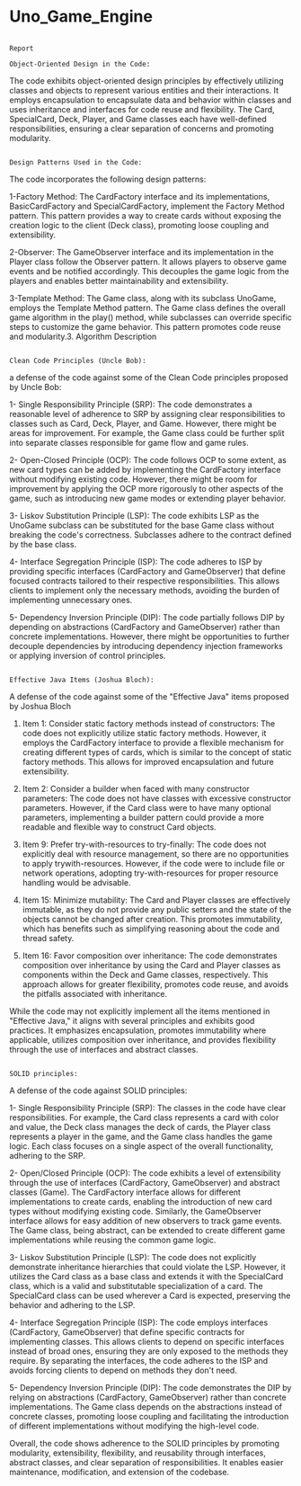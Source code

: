 # Uno_Game_Engine
                                                                                                                        Report
                                                                                                          Object-Oriented Design in the Code:
                                                                                                          
The code exhibits object-oriented design principles by effectively utilizing classes
and objects to represent various entities and their interactions. It employs
encapsulation to encapsulate data and behavior within classes and uses inheritance
and interfaces for code reuse and flexibility. The Card, SpecialCard, Deck, Player,
and Game classes each have well-defined responsibilities, ensuring a clear
separation of concerns and promoting modularity.


                                                                                                            Design Patterns Used in the Code:

The code incorporates the following design patterns:

1-Factory Method: The CardFactory interface and its implementations,
BasicCardFactory and SpecialCardFactory, implement the Factory Method pattern.
This pattern provides a way to create cards without exposing the creation logic to
the client (Deck class), promoting loose coupling and extensibility.

2-Observer: The GameObserver interface and its implementation in the Player
class follow the Observer pattern. It allows players to observe game events and be
notified accordingly. This decouples the game logic from the players and enables
better maintainability and extensibility.

3-Template Method: The Game class, along with its subclass UnoGame, employs
the Template Method pattern. The Game class defines the overall game algorithm
in the play() method, while subclasses can override specific steps to customize the
game behavior. This pattern promotes code reuse and modularity.3. Algorithm
Description

                                                                                                              Clean Code Principles (Uncle Bob):

a defense of the code against some of the Clean Code principles proposed by Uncle
Bob:

1- Single Responsibility Principle (SRP): The code demonstrates a reasonable
level of adherence to SRP by assigning clear responsibilities to classes such as
Card, Deck, Player, and Game. However, there might be areas for improvement.
For example, the Game class could be further split into separate classes responsible
for game flow and game rules.

2- Open-Closed Principle (OCP): The code follows OCP to some extent, as new
card types can be added by implementing the CardFactory interface without
modifying existing code. However, there might be room for improvement by
applying the OCP more rigorously to other aspects of the game, such as
introducing new game modes or extending player behavior.

3- Liskov Substitution Principle (LSP): The code exhibits LSP as the UnoGame
subclass can be substituted for the base Game class without breaking the code's
correctness. Subclasses adhere to the contract defined by the base class.

4- Interface Segregation Principle (ISP): The code adheres to ISP by providing
specific interfaces (CardFactory and GameObserver) that define focused contracts
tailored to their respective responsibilities. This allows clients to implement only
the necessary methods, avoiding the burden of implementing unnecessary ones.

5- Dependency Inversion Principle (DIP): The code partially follows DIP by
depending on abstractions (CardFactory and GameObserver) rather than concrete
implementations. However, there might be opportunities to further decouple
dependencies by introducing dependency injection frameworks or applying
inversion of control principles.


                                                                                                                     Effective Java Items (Joshua Bloch):
 
A defense of the code against some of the "Effective Java" items proposed by Joshua Bloch

1. Item 1: Consider static factory methods instead of constructors: The code
does not explicitly utilize static factory methods. However, it employs the
CardFactory interface to provide a flexible mechanism for creating different
types of cards, which is similar to the concept of static factory methods. This
allows for improved encapsulation and future extensibility.

3. Item 2: Consider a builder when faced with many constructor parameters:
The code does not have classes with excessive constructor parameters.
However, if the Card class were to have many optional parameters,
implementing a builder pattern could provide a more readable and flexible
way to construct Card objects.

4. Item 9: Prefer try-with-resources to try-finally: The code does not explicitly
deal with resource management, so there are no opportunities to apply trywith-resources. However, if the code were to include file or network
operations, adopting try-with-resources for proper resource handling would
be advisable.

5. Item 15: Minimize mutability: The Card and Player classes are effectively
immutable, as they do not provide any public setters and the state of the
objects cannot be changed after creation. This promotes immutability, which
has benefits such as simplifying reasoning about the code and thread safety.

6. Item 16: Favor composition over inheritance: The code demonstrates
composition over inheritance by using the Card and Player classes as
components within the Deck and Game classes, respectively. This approach
allows for greater flexibility, promotes code reuse, and avoids the pitfalls
associated with inheritance.

While the code may not explicitly implement all the items mentioned in
"Effective Java," it aligns with several principles and exhibits good
practices. It emphasizes encapsulation, promotes immutability where
applicable, utilizes composition over inheritance, and provides flexibility
through the use of interfaces and abstract classes.


                                                                                                                    SOLID principles:
 
 A defense of the code against SOLID principles:
 
1- Single Responsibility Principle (SRP): The classes in the code have
clear responsibilities. For example, the Card class represents a card with
color and value, the Deck class manages the deck of cards, the Player class
represents a player in the game, and the Game class handles the game logic.
Each class focuses on a single aspect of the overall functionality, adhering to
the SRP.

2- Open/Closed Principle (OCP): The code exhibits a level of extensibility
through the use of interfaces (CardFactory, GameObserver) and abstract
classes (Game). The CardFactory interface allows for different
implementations to create cards, enabling the introduction of new card types
without modifying existing code. Similarly, the GameObserver interface
allows for easy addition of new observers to track game events. The Game
class, being abstract, can be extended to create different game
implementations while reusing the common game logic.

3- Liskov Substitution Principle (LSP): The code does not explicitly
demonstrate inheritance hierarchies that could violate the LSP. However, it
utilizes the Card class as a base class and extends it with the SpecialCard
class, which is a valid and substitutable specialization of a card. The
SpecialCard class can be used wherever a Card is expected, preserving the
behavior and adhering to the LSP.

4- Interface Segregation Principle (ISP): The code employs interfaces
(CardFactory, GameObserver) that define specific contracts for
implementing classes. This allows clients to depend on specific interfaces
instead of broad ones, ensuring they are only exposed to the methods they
require. By separating the interfaces, the code adheres to the ISP and avoids
forcing clients to depend on methods they don't need.

5- Dependency Inversion Principle (DIP): The code demonstrates the DIP
by relying on abstractions (CardFactory, GameObserver) rather than
concrete implementations. The Game class depends on the abstractions
instead of concrete classes, promoting loose coupling and facilitating the
introduction of different implementations without modifying the high-level
code.

Overall, the code shows adherence to the SOLID principles by promoting
modularity, extensibility, flexibility, and reusability through interfaces,
abstract classes, and clear separation of responsibilities. It enables easier
maintenance, modification, and extension of the codebase.
